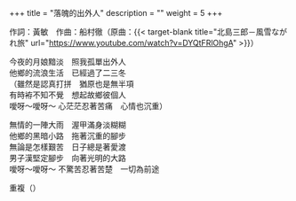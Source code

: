 +++
title = "落魄的出外人"
description = ""
weight = 5
+++

作詞：黃敏　作曲：船村徹（原曲：{{< target-blank title="北島三郎－風雪ながれ旅" url="https://www.youtube.com/watch?v=DYQtFRlOhgA" >}}）  

今夜的月娘黯淡　照我孤單出外人  
他鄉的流浪生活　已經過了二三冬  
（雖然是認真打拼　猶原也是無半項  
有時袸不知不覺　想起故鄉彼個人  
噯呀～噯呀～ 心茫茫忍著苦痛　心情也沉重）  

無情的一陣大雨　渥甲滿身淡糊糊  
他鄉的黑暗小路　拖著沉重的腳步  
無論是怎樣艱苦　日子總是著愛渡  
男子漢堅定腳步　向著光明的大路  
噯呀～噯呀～ 不驚苦忍著苦楚　一切為前途  

重複（）